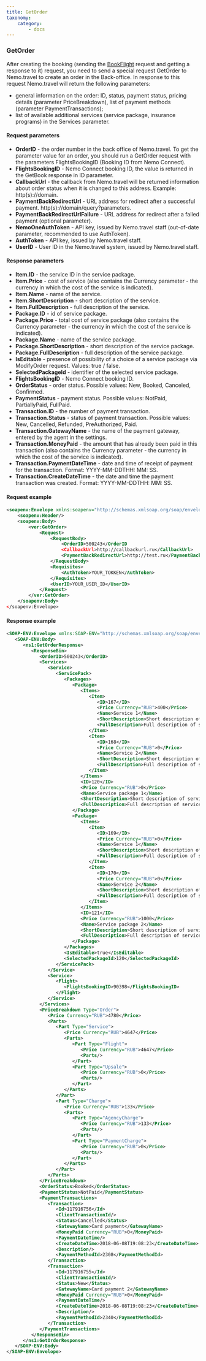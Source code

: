 ```yaml
---
title: GetOrder
taxonomy:
    category:
        - docs
---
```


### GetOrder

After creating the booking (sending the  [BookFlight](and/avia/request/bookflight) request and getting a response to it) request, you need to send a special request GetOrder to Nemo.travel to create an order in the Back-office.
In response to this request Nemo.travel will return the following parameters:
*  general information on the order: ID, status, payment status, pricing details (parameter PriceBreakdown), list of payment methods (parameter PaymentTransactions);
*  list of available additional services (service package, insurance programs) in the Services parameter. 

#### Request parameters
* **OrderID** - the order number in the back office of Nemo.travel. To get the parameter value for an order, you should run a GetOrder request with the parameters FlightsBookingID (Booking ID from Nemo Connect).
* **FlightsBookingID** - Nemo Connect booking ID, the value is returned in the GetBook response in ID parameter.
* **CallbackUrl** - the callback from Nemo.travel will be returned information about order status when it is changed to this address. Example: http(s)://domain.
* **PaymentBackRedirectUrl** - URL address for redirect after a successful payment. http(s)://domain/query?parameters.
* **PaymentBackRedirectUrlFailure** - URL address for redirect after a failed payment (optional parameter).
* **NemoOneAuthToken** - API key, issued by Nemo.travel staff (out-of-date parameter, recommended to use AuthToken).
* **AuthToken** - API key, issued by Nemo.travel staff.
* **UserID** - User ID in the Nemo.travel system, issued by Nemo.travel staff.

#### Response parameters
* **Item.ID** - the service ID in the service package.
* **Item.Price** - cost of service (also contains the Currency parameter  - the currency in which the cost of the service is indicated).
* **Item.Name** - name of the service.
* **Item.ShortDescription** - short description of the service.
* **Item.FullDescription** - full description of the service.
* **Package.ID** - id of service package.
* **Package.Price** - total cost of service package (also contains the Currency parameter  - the currency in which the cost of the service is indicated).
* **Package.Name** - name of the  service package.
* **Package.ShortDescription** -  short description of the service package.
* **Package.FullDescription** - full description of the service package.
* **IsEditable** - presence of possibility of a choice of a service package via ModifyOrder request. Values: true / false.
* **SelectedPackageId** - identifier of the selected service package.
* **FlightsBookingID** - Nemo Connect booking ID.
* **OrderStatus** - order status. Possible values: New, Booked, Canceled, Confirmed.
* **PaymentStatus** - payment status. Possible values: NotPaid, PartiallyPaid, FullPaid.
* **Transaction.ID** - the number of payment transaction.
* **Transaction.Status** - status of payment transaction. Possible values: New, Cancelled, Refunded, PreAuthorized, Paid.
* **Transaction.GatewayName** - the name of the payment gateway, entered by the agent in the settings.
* **Transaction.MoneyPaid** - the amount that has already been paid in this transaction (also contains the Currency parameter  - the currency in which the cost of the service is indicated).
* **Transaction.PaymentDateTime** - date and time of receipt of payment for the transaction. Format: YYYY-MM-DDTHH: MM: SS.
* **Transaction.CreateDateTime** - the date and time the payment transaction was created. Format: YYYY-MM-DDTHH: MM: SS.


#### Request example
```xml
<soapenv:Envelope xmlns:soapenv="http://schemas.xmlsoap.org/soap/envelope/" xmlns:ver="***">
	<soapenv:Header/>
	<soapenv:Body>
		<ver:GetOrder>
			<Request>
				<RequestBody>
					<OrderID>500243</OrderID
					<CallbackUrl>http://callbackurl.ru</CallbackUrl>
                    <PaymentBackRedirectUrl>http://test.ru</PaymentBackRedirectUrl>
				</RequestBody>
				<Requisites>
					<AuthToken>YOUR_TOKKEN</AuthToken>
				</Requisites>
				<UserID>YOUR_USER_ID</UserID>
			</Request>
		</ver:GetOrder>
	</soapenv:Body>
</soapenv:Envelope>
```
#### Response example
```xml
<SOAP-ENV:Envelope xmlns:SOAP-ENV="http://schemas.xmlsoap.org/soap/envelope/" xmlns:ns1="***" xmlns:xsi="http://www.w3.org/2001/XMLSchema-instance">
   <SOAP-ENV:Body>
      <ns1:GetOrderResponse>
         <ResponseBin>
            <OrderID>500243</OrderID>
            <Services>
               <Service>
                  <ServicePack>
                     <Packages>
                        <Package>
                           <Items>
                              <Item>
                                 <ID>167</ID>
                                 <Price Currency="RUB">400</Price>
                                 <Name>Service 1</Name>
                                 <ShortDescription>Short description of service 1</ShortDescription>
                                 <FullDescription>Full description of service 1</FullDescription>
                              </Item>
                              <Item>
                                 <ID>168</ID>
                                 <Price Currency="RUB">0</Price>
                                 <Name>Service 2</Name>
                                 <ShortDescription>Short description of service 2</ShortDescription>
                                 <FullDescription>Full description of service 2</FullDescription>
                              </Item>
                           </Items>
                           <ID>120</ID>
                           <Price Currency="RUB">0</Price>
                           <Name>Service package 1</Name>
                           <ShortDescription>Short description of service package 1</ShortDescription>
                           <FullDescription>Full description of service package 1</FullDescription>
                        </Package>
                        <Package>
                           <Items>
                              <Item>
                                 <ID>169</ID>
                                 <Price Currency="RUB">0</Price>
                                 <Name>Service 1</Name>
                                 <ShortDescription>Short description of service 1</ShortDescription>
                                 <FullDescription>Full description of service 1</FullDescription>
                              </Item>
                              <Item>
                                 <ID>170</ID>
                                 <Price Currency="RUB">0</Price>
                                 <Name>Service 2</Name>
                                 <ShortDescription>Short description of service 2</ShortDescription>
                                 <FullDescription>Full description of service 2</FullDescription>
                              </Item>
                           </Items>
                           <ID>121</ID>
                           <Price Currency="RUB">1000</Price>
                           <Name>Service package 2</Name>
                           <ShortDescription>Short description of service package 2</ShortDescription>
                           <FullDescription>Full description of service package 2</FullDescription>
                        </Package>
                     </Packages>
                     <IsEditable>true</IsEditable>
                     <SelectedPackageId>120</SelectedPackageId>
                  </ServicePack>
               </Service>
               <Service>
                  <Flight>
                     <FlightsBookingID>90398</FlightsBookingID>
                  </Flight>
               </Service>
            </Services>
            <PriceBreakdown Type="Order">
               <Price Currency="RUB">4780</Price>
               <Parts>
                  <Part Type="Service">
                     <Price Currency="RUB">4647</Price>
                     <Parts>
                        <Part Type="Flight">
                           <Price Currency="RUB">4647</Price>
                           <Parts/>
                        </Part>
                        <Part Type="Upsale">
                           <Price Currency="RUB">0</Price>
                           <Parts/>
                        </Part>
                     </Parts>
                  </Part>
                  <Part Type="Charge">
                     <Price Currency="RUB">133</Price>
                     <Parts>
                        <Part Type="AgencyCharge">
                           <Price Currency="RUB">133</Price>
                           <Parts/>
                        </Part>
                        <Part Type="PaymentCharge">
                           <Price Currency="RUB">0</Price>
                           <Parts/>
                        </Part>
                     </Parts>
                  </Part>
               </Parts>
            </PriceBreakdown>
            <OrderStatus>Booked</OrderStatus>
            <PaymentStatus>NotPaid</PaymentStatus>
            <PaymentTransactions>
               <Transaction>
                  <Id>117916756</Id>
                  <ClientTransactionId/>
                  <Status>Cancelled</Status>
                  <GatewayName>Card payment</GatewayName>
                  <MoneyPaid Currency="RUB">0</MoneyPaid>
                  <PaymentDateTime/>
                  <CreateDateTime>2018-06-08T19:08:23</CreateDateTime>
                  <Description/>
                  <PaymentMethodId>2308</PaymentMethodId>
               </Transaction>
               <Transaction>
                  <Id>117916755</Id>
                  <ClientTransactionId/>
                  <Status>New</Status>
                  <GatewayName>Card payment 2</GatewayName>
                  <MoneyPaid Currency="RUB">0</MoneyPaid>
                  <PaymentDateTime/>
                  <CreateDateTime>2018-06-08T19:08:23</CreateDateTime>
                  <Description/>
                  <PaymentMethodId>2340</PaymentMethodId>
               </Transaction>
            </PaymentTransactions>
         </ResponseBin>
      </ns1:GetOrderResponse>
   </SOAP-ENV:Body>
</SOAP-ENV:Envelope>
```
